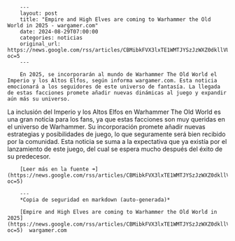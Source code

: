         ---
        layout: post
        title: "Empire and High Elves are coming to Warhammer the Old World in 2025 - wargamer.com"
        date: 2024-08-29T07:00:00
        categories: noticias
        original_url: https://news.google.com/rss/articles/CBMibkFVX3lxTE1WMTJYSzJzWXZ0dkllVUMxa3VNWHBfUURYTnpuYVVUUmNnQmczV3kwZlFYai1sMGlYWFRiU0dSRVpWR1o1V3pkVkYwM1dBWE1mbGNnVTBCVGxPUU5XX3FCNk1KZ0VCbHhxVk9BUXV3?oc=5
        ---

        En 2025, se incorporarán al mundo de Warhammer The Old World el Imperio y los Altos Elfos, según informa wargamer.com. Esta noticia emocionará a los seguidores de este universo de fantasía. La llegada de estas facciones promete añadir nuevas dinámicas al juego y expandir aún más su universo.

La inclusión del Imperio y los Altos Elfos en Warhammer The Old World es una gran noticia para los fans, ya que estas facciones son muy queridas en el universo de Warhammer. Su incorporación promete añadir nuevas estrategias y posibilidades de juego, lo que seguramente será bien recibido por la comunidad. Esta noticia se suma a la expectativa que ya existía por el lanzamiento de este juego, del cual se espera mucho después del éxito de su predecesor.

        [Leer más en la fuente ➜](https://news.google.com/rss/articles/CBMibkFVX3lxTE1WMTJYSzJzWXZ0dkllVUMxa3VNWHBfUURYTnpuYVVUUmNnQmczV3kwZlFYai1sMGlYWFRiU0dSRVpWR1o1V3pkVkYwM1dBWE1mbGNnVTBCVGxPUU5XX3FCNk1KZ0VCbHhxVk9BUXV3?oc=5)

        ---
        *Copia de seguridad en markdown (auto-generada)*

        [Empire and High Elves are coming to Warhammer the Old World in 2025](https://news.google.com/rss/articles/CBMibkFVX3lxTE1WMTJYSzJzWXZ0dkllVUMxa3VNWHBfUURYTnpuYVVUUmNnQmczV3kwZlFYai1sMGlYWFRiU0dSRVpWR1o1V3pkVkYwM1dBWE1mbGNnVTBCVGxPUU5XX3FCNk1KZ0VCbHhxVk9BUXV3?oc=5)  wargamer.com
